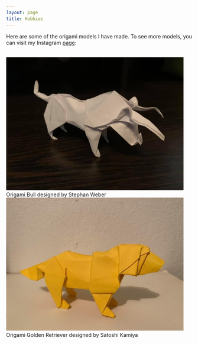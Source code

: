 ```yaml
---
layout: page
title: Hobbies
---
```


<p>Here are some of the origami models I have made. To see more models, you can visit my Instagram <a href="https://www.instagram.com/erics_origami/">page</a>:</p>
<br>

<img src="assets/Bull.png" width="480" height="360" />
<br>Origami Bull designed by Stephan Weber

<br>
<img src="assets/GoldenRetriever.png" width="480" height="360" />
<br> Origami Golden Retriever designed by Satoshi Kamiya

